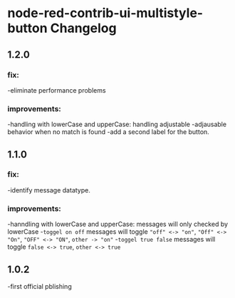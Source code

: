 # node-red-contrib-ui-multistyle-button Changelog

## 1.2.0

### fix:
-eliminate performance problems

### improvements:
-handling with lowerCase and upperCase: handling adjustable
-adjausable behavior when no match is found
-add a second label for the button.

## 1.1.0

### fix:
-identify message datatype.

### improvements:
-hanndling with lowerCase and upperCase: messages will only checked by lowerCase
-`toggel on off` messages will toggle `"off" <-> "on"`, `"Off" <-> "On"`, `"OFF" <-> "ON"`, `other -> "on"`
-`toggel true false` messages will toggle `false <-> true`, `other <-> true`

## 1.0.2

-first official pblishing